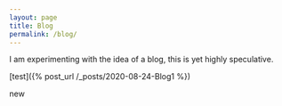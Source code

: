 ```yaml
---
layout: page
title: Blog
permalink: /blog/
---
```


I am experimenting with the idea of a blog, this is yet highly speculative.

[test]({% post_url /_posts/2020-08-24-Blog1 %})

new
